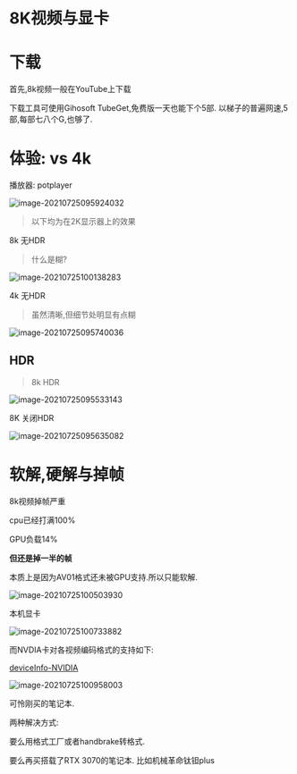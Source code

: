 # 8K视频与显卡

# 下载

首先,8k视频一般在YouTube上下载

下载工具可使用Gihosoft TubeGet,免费版一天也能下个5部. 以梯子的普遍网速,5部,每部七八个G,也够了.

# 体验: vs 4k

播放器: potplayer

![image-20210725095924032](https://gitee.com/hss012489/picbed/raw/master/picgo2/1627178364055-image-20210725095924032.png.jpg)

> 以下均为在2K显示器上的效果

8k 无HDR

>  什么是糊?

![image-20210725100138283](https://gitee.com/hss012489/picbed/raw/master/picgo2/1627178499148-image-20210725100138283.png.jpg)

4k 无HDR

> 虽然清晰,但细节处明显有点糊

![image-20210725095740036](https://gitee.com/hss012489/picbed/raw/master/picgo2/1627178260939-image-20210725095740036.png.jpg)





## HDR



>  8k HDR 

![image-20210725095533143](https://gitee.com/hss012489/picbed/raw/master/picgo2/1627178133960-image-20210725095533143.png.jpg)



8K 关闭HDR

![image-20210725095635082](https://gitee.com/hss012489/picbed/raw/master/picgo2/1627178196100-image-20210725095635082.png.jpg)



# 软解,硬解与掉帧

8k视频掉帧严重

cpu已经打满100%

GPU负载14%

**但还是掉一半的帧**

本质上是因为AV01格式还未被GPU支持.所以只能软解.

![image-20210725100503930](https://gitee.com/hss012489/picbed/raw/master/picgo2/1627178703950-image-20210725100503930.png.jpg)

本机显卡

![image-20210725100733882](https://gitee.com/hss012489/picbed/raw/master/picgo2/1627178853902-image-20210725100733882.png.jpg)

而NVDIA卡对各视频编码格式的支持如下:

[deviceInfo-NVIDIA](https://bluesky-soft.com/en/dxvac/deviceInfo/decoder/nvidia.html)

![image-20210725100958003](https://gitee.com/hss012489/picbed/raw/master/picgo2/1627178998038-image-20210725100958003.png.jpg)

可怜刚买的笔记本.

两种解决方式:

要么用格式工厂或者handbrake转格式.

要么再买搭载了RTX 3070的笔记本. 比如机械革命钛钽plus



